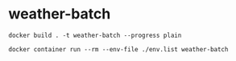 # weather-batch

```shell
docker build . -t weather-batch --progress plain
```

```shell
docker container run --rm --env-file ./env.list weather-batch
```
